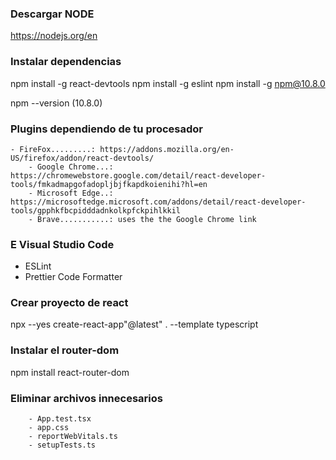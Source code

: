 ### Descargar NODE
https://nodejs.org/en

### Instalar dependencias
npm install -g react-devtools
npm install -g eslint
npm install -g npm@10.8.0

npm --version		(10.8.0)

### Plugins dependiendo de tu procesador
    - FireFox.........: https://addons.mozilla.org/en-US/firefox/addon/react-devtools/
		- Google Chrome...: https://chromewebstore.google.com/detail/react-developer-tools/fmkadmapgofadopljbjfkapdkoienihi?hl=en
		- Microsoft Edge..: https://microsoftedge.microsoft.com/addons/detail/react-developer-tools/gpphkfbcpidddadnkolkpfckpihlkkil
		- Brave...........: uses the the Google Chrome link

### E Visual Studio Code
- ESLint
- Prettier Code Formatter

### Crear proyecto de react
npx --yes create-react-app"@latest" . --template typescript

### Instalar el router-dom
npm install react-router-dom

### Eliminar archivos innecesarios
		- App.test.tsx
		- app.css			
		- reportWebVitals.ts			
		- setupTests.ts

